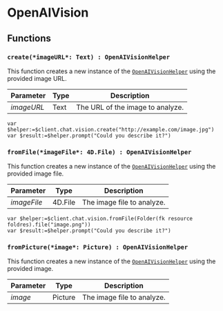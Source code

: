 # OpenAIVision

## Functions

### `create(*imageURL*: Text) : OpenAIVisionHelper`

This function creates a new instance of the [`OpenAIVisionHelper`](OpenAIVisionHelper.md) using the provided image URL.

| Parameter   | Type  | Description                   |
|-------------|-------|-------------------------------|
| *imageURL*  | Text  | The URL of the image to analyze. |

```4d
var $helper:=$client.chat.vision.create("http://example.com/image.jpg")
var $result:=$helper.prompt("Could you describe it?")
```

### `fromFile(*imageFile*: 4D.File) : OpenAIVisionHelper`

This function creates a new instance of the [`OpenAIVisionHelper`](OpenAIVisionHelper.md) using the provided image file.

| Parameter    | Type    | Description                  |
|--------------|---------|------------------------------|
| *imageFile*  | 4D.File | The image file to analyze.   |

```4d
var $helper:=$client.chat.vision.fromFile(Folder(fk resource foldres).file("image.png"))
var $result:=$helper.prompt("Could you describe it?")
```

### `fromPicture(*image*: Picture) : OpenAIVisionHelper`

This function creates a new instance of the [`OpenAIVisionHelper`](OpenAIVisionHelper.md) using the provided image.

| Parameter    | Type    | Description                  |
|--------------|---------|------------------------------|
| *image*      | Picture | The image file to analyze.   |
